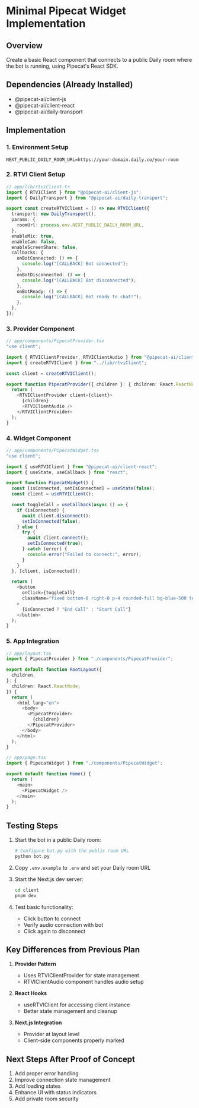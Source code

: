 # Minimal Pipecat Widget Implementation

## Overview
Create a basic React component that connects to a public Daily room where the bot is running, using Pipecat's React SDK.

## Dependencies (Already Installed)
- @pipecat-ai/client-js
- @pipecat-ai/client-react
- @pipecat-ai/daily-transport

## Implementation

### 1. Environment Setup
```env
NEXT_PUBLIC_DAILY_ROOM_URL=https://your-domain.daily.co/your-room
```

### 2. RTVI Client Setup
```typescript
// app/lib/rtviClient.ts
import { RTVIClient } from "@pipecat-ai/client-js";
import { DailyTransport } from "@pipecat-ai/daily-transport";

export const createRTVIClient = () => new RTVIClient({
  transport: new DailyTransport(),
  params: {
    roomUrl: process.env.NEXT_PUBLIC_DAILY_ROOM_URL,
  },
  enableMic: true,
  enableCam: false,
  enableScreenShare: false,
  callbacks: {
    onBotConnected: () => {
      console.log("[CALLBACK] Bot connected");
    },
    onBotDisconnected: () => {
      console.log("[CALLBACK] Bot disconnected");
    },
    onBotReady: () => {
      console.log("[CALLBACK] Bot ready to chat!");
    },
  },
});
```

### 3. Provider Component
```typescript
// app/components/PipecatProvider.tsx
"use client";

import { RTVIClientProvider, RTVIClientAudio } from "@pipecat-ai/client-react";
import { createRTVIClient } from "../lib/rtviClient";

const client = createRTVIClient();

export function PipecatProvider({ children }: { children: React.ReactNode }) {
  return (
    <RTVIClientProvider client={client}>
      {children}
      <RTVIClientAudio />
    </RTVIClientProvider>
  );
}
```

### 4. Widget Component
```typescript
// app/components/PipecatWidget.tsx
"use client";

import { useRTVIClient } from "@pipecat-ai/client-react";
import { useState, useCallback } from "react";

export function PipecatWidget() {
  const [isConnected, setIsConnected] = useState(false);
  const client = useRTVIClient();

  const toggleCall = useCallback(async () => {
    if (isConnected) {
      await client.disconnect();
      setIsConnected(false);
    } else {
      try {
        await client.connect();
        setIsConnected(true);
      } catch (error) {
        console.error("Failed to connect:", error);
      }
    }
  }, [client, isConnected]);

  return (
    <button 
      onClick={toggleCall}
      className="fixed bottom-8 right-8 p-4 rounded-full bg-blue-500 text-white"
    >
      {isConnected ? "End Call" : "Start Call"}
    </button>
  );
}
```

### 5. App Integration
```typescript
// app/layout.tsx
import { PipecatProvider } from "./components/PipecatProvider";

export default function RootLayout({
  children,
}: {
  children: React.ReactNode;
}) {
  return (
    <html lang="en">
      <body>
        <PipecatProvider>
          {children}
        </PipecatProvider>
      </body>
    </html>
  );
}
```

```typescript
// app/page.tsx
import { PipecatWidget } from "./components/PipecatWidget";

export default function Home() {
  return (
    <main>
      <PipecatWidget />
    </main>
  );
}
```

## Testing Steps

1. Start the bot in a public Daily room:
   ```bash
   # Configure bot.py with the public room URL
   python bot.py
   ```

2. Copy `.env.example` to `.env` and set your Daily room URL

3. Start the Next.js dev server:
   ```bash
   cd client
   pnpm dev
   ```

4. Test basic functionality:
   - Click button to connect
   - Verify audio connection with bot
   - Click again to disconnect

## Key Differences from Previous Plan

1. **Provider Pattern**
   - Uses RTVIClientProvider for state management
   - RTVIClientAudio component handles audio setup

2. **React Hooks**
   - useRTVIClient for accessing client instance
   - Better state management and cleanup

3. **Next.js Integration**
   - Provider at layout level
   - Client-side components properly marked

## Next Steps After Proof of Concept

1. Add proper error handling
2. Improve connection state management
3. Add loading states
4. Enhance UI with status indicators
5. Add private room security 